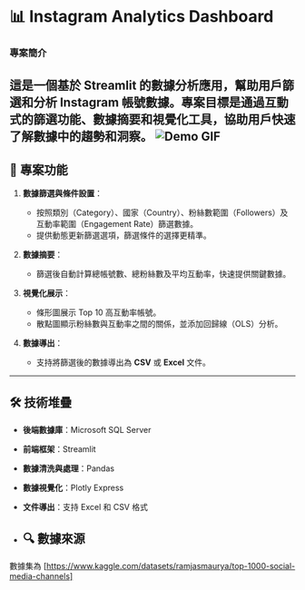 # 📊 Instagram Analytics Dashboard

### **專案簡介**
這是一個基於 **Streamlit** 的數據分析應用，幫助用戶篩選和分析 Instagram 帳號數據。專案目標是通過互動式的篩選功能、數據摘要和視覺化工具，協助用戶快速了解數據中的趨勢和洞察。
![Demo GIF](Example.gif)
---

## 🔑 **專案功能**
1. **數據篩選與條件設置**：
   - 按照類別（Category）、國家（Country）、粉絲數範圍（Followers）及互動率範圍（Engagement Rate）篩選數據。
   - 提供動態更新篩選選項，篩選條件的選擇更精準。

2. **數據摘要**：
   - 篩選後自動計算總帳號數、總粉絲數及平均互動率，快速提供關鍵數據。

3. **視覺化展示**：
   - 條形圖展示 Top 10 高互動率帳號。
   - 散點圖顯示粉絲數與互動率之間的關係，並添加回歸線（OLS）分析。

4. **數據導出**：
   - 支持將篩選後的數據導出為 **CSV** 或 **Excel** 文件。

---

## 🛠️ 技術堆疊
- **後端數據庫**：Microsoft SQL Server
- **前端框架**：Streamlit
- **數據清洗與處理**：Pandas
- **數據視覺化**：Plotly Express
- **文件導出**：支持 Excel 和 CSV 格式

- ## 🔍 數據來源
數據集為 [https://www.kaggle.com/datasets/ramjasmaurya/top-1000-social-media-channels]

